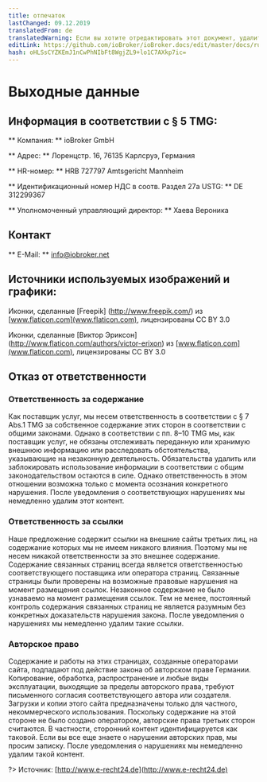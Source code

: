 ```yaml
---
title: отпечаток
lastChanged: 09.12.2019
translatedFrom: de
translatedWarning: Если вы хотите отредактировать этот документ, удалите поле «translationFrom», в противном случае этот документ будет снова автоматически переведен
editLink: https://github.com/ioBroker/ioBroker.docs/edit/master/docs/ru/imprint.md
hash: oHLSsCYZKEmJ1nCwPhNIbFt8WgjZL9+lo1C7AXkp7ic=
---
```

# Выходные данные
## Информация в соответствии с § 5 TMG:
** Компания: ** ioBroker GmbH

** Адрес: ** Лоренцстр. 16, 76135 Карлсруэ, Германия

** HR-номер: ** HRB 727797 Amtsgericht Mannheim

** Идентификационный номер НДС в соотв. Раздел 27a USTG: ** DE 312299367

** Уполномоченный управляющий директор: ** Хаева Вероника

## Контакт
** E-Mail: ** info@iobroker.net

## Источники используемых изображений и графики:
Иконки, сделанные [Freepik] (http://www.freepik.com/) из [www.flaticon.com](www.flaticon.com), лицензированы CC BY 3.0

Иконки, сделанные [Виктор Эриксон] (http://www.flaticon.com/authors/victor-erixon) из [www.flaticon.com](www.flaticon.com), лицензированы CC BY 3.0

## Отказ от ответственности
### Ответственность за содержание
Как поставщик услуг, мы несем ответственность в соответствии с § 7 Abs.1 TMG за собственное содержание этих сторон в соответствии с общими законами. Однако в соответствии с пп. 8–10 TMG мы, как поставщик услуг, не обязаны отслеживать переданную или хранимую внешнюю информацию или расследовать обстоятельства, указывающие на незаконную деятельность. Обязательства удалить или заблокировать использование информации в соответствии с общим законодательством остаются в силе. Однако ответственность в этом отношении возможна только с момента осознания конкретного нарушения. После уведомления о соответствующих нарушениях мы немедленно удалим этот контент.

### Ответственность за ссылки
Наше предложение содержит ссылки на внешние сайты третьих лиц, на содержание которых мы не имеем никакого влияния. Поэтому мы не несем никакой ответственности за это внешнее содержание. Содержание связанных страниц всегда является ответственностью соответствующего поставщика или оператора страниц. Связанные страницы были проверены на возможные правовые нарушения на момент размещения ссылок. Незаконное содержание не было узнаваемо на момент размещения ссылок. Тем не менее, постоянный контроль содержания связанных страниц не является разумным без конкретных доказательств нарушения закона. После уведомления о нарушениях мы немедленно удалим такие ссылки.

### Авторское право
Содержание и работы на этих страницах, созданные операторами сайта, подпадают под действие закона об авторском праве Германии. Копирование, обработка, распространение и любые виды эксплуатации, выходящие за пределы авторского права, требуют письменного согласия соответствующего автора или создателя. Загрузки и копии этого сайта предназначены только для частного, некоммерческого использования. Поскольку содержание на этой стороне не было создано оператором, авторские права третьих сторон считаются. В частности, сторонний контент идентифицируется как таковой. Если вы все еще знаете о нарушении авторских прав, мы просим записку. После уведомления о нарушениях мы немедленно удалим такой контент.

?> Источник: [http://www.e-recht24.de](http://www.e-recht24.de)